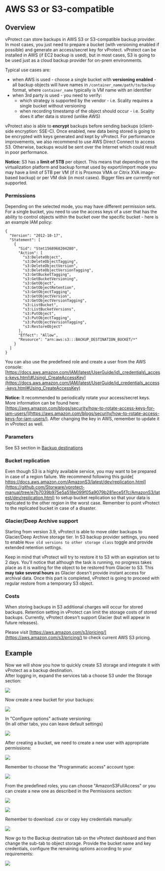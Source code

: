 # AWS S3 or S3-compatible

## Overview

vProtect can store backups in AWS S3 or S3-compatible backup provider. In most cases, you just need to prepare a bucket \(with versioning enabled if possible\) and generate an access/secret key for vProtect. vProtect can be installed in AWS \(if EC2 backup is used\), but in most cases, S3 is going to be used just as a cloud backup provider for on-prem environments.

Typical use cases are:

* when AWS is used - choose a single bucket with **versioning enabled** - all backup objects will have names in `/container_name/path/to/backup` format, where `container_name` typically is VM name with an identifier
* when 3rd party is used - you need to verify:
  * which strategy is supported by the vendor - i.e. Scality requires a single bucket without versioning
  * when recording timestamp of the object should occur - i.e. Scality does it after data is stored \(unlike AWS\)

vProtect also is able to **encrypt** backups before sending backups \(client-side encryption: SSE-C\). Once enabled, new data being stored is going to be encrypted with keys generated and kept by vProtect. For performance improvements, we also recommend to use AWS Direct Connect to access S3. Otherwise, backups would be sent over the Internet which could result in poor performance.

**Notice:** S3 has a **limit of 5TB** per object. This means that depending on the virtualization platform and backup format used by export/import mode you may have a limit of 5TB per VM \(if it is Proxmox VMA or Citrix XVA image-based backup\) or per VM disk \(in most cases\). Bigger files are currently not supported.

### Permissions

Depending on the selected mode, you may have different permission sets. For a single bucket, you need to use the access keys of a user that has the ability to control objects within the bucket over the specific bucket - here is an example IAM policy:

```text
{
  "Version": "2012-10-17",
  "Statement": [
    {
      "Sid": "Stmt1568968204280",
      "Action": [
        "s3:DeleteObject",
        "s3:DeleteObjectTagging",
        "s3:DeleteObjectVersion",
        "s3:DeleteObjectVersionTagging",
        "s3:GetBucketTagging",
        "s3:GetBucketVersioning",
        "s3:GetObject",
        "s3:GetObjectRetention",
        "s3:GetObjectTagging",
        "s3:GetObjectVersion",
        "s3:GetObjectVersionTagging",
        "s3:ListBucket",
        "s3:ListBucketVersions",
        "s3:PutObject",
        "s3:PutObjectTagging",
        "s3:PutObjectVersionTagging",
        "s3:RestoreObject"
      ],
      "Effect": "Allow",
      "Resource": "arn:aws:s3:::BACKUP_DESTINATION_BUCKET/*"
    }
  ]
}
```

You can also use the predefined role and create a user from the AWS console:  
[https://docs.aws.amazon.com/IAM/latest/UserGuide/id\_credentials\_access-keys.html\#Using\_CreateAccessKey](https://docs.aws.amazon.com/IAM/latest/UserGuide/id_credentials_access-keys.html#Using_CreateAccessKey)

**Notice:** It recommended to periodically rotate your access/secret keys. More information can be found here: [https://aws.amazon.com/blogs/security/how-to-rotate-access-keys-for-iam-users/](https://aws.amazon.com/blogs/security/how-to-rotate-access-keys-for-iam-users/). After changing the key in AWS, remember to update it in vProtect as well.

### Parameters

See S3 section in [Backup destinations](aws-s3-or-s3-compatible.md)

### Bucket replication

Even though S3 is a highly available service, you may want to be prepared in case of a region failure. We recommend following this guide[ https://docs.aws.amazon.com/AmazonS3/latest/dev/replication.html](https://github.com/Storware/vprotect-manual/tree/e7b7039b975e5a518e099f05a9079b281ece5f7c/AmazonS3/latest/dev/replication.html) to setup bucket replication so that your data is replicated to the other region in the worst case. Remember to point vProtect to the replicated bucket in case of a disaster.

### Glacier/Deep Archive support

Starting from version 3.9, vProtect is able to move older backups to Glacier/Deep Archive storage tier. In S3 backup provider settings, you need to enable `Move old versions to other storage class` toggle and provide extended retention settings.

Keep in mind that vProtect will try to restore it to S3 with an expiration set to 2 days. You'll notice that although the task is running, no progress takes place as it is waiting for the object to be restored from Glacier to S3. This **may take several hours** as Glacier doesn't provide instant access for archival data. Once this part is completed, vProtect is going to proceed with regular restore from a temporary S3 object.

### Costs

When storing backups in S3 additional charges will occur for stored backups. Retention setting in vProtect can limit the storage costs of stored backups. Currently, vProtect doesn't support Glacier \(but will appear in future releases\).

Please visit [https://aws.amazon.com/s3/pricing/](https://aws.amazon.com/s3/pricing/) to check current AWS S3 pricing.

## Example

Now we will show you how to quickly create S3 storage and integrate it with vProtect as a backup destination.  
After logging in, expand the services tab a choose S3 under the Storage section:

![](../../../.gitbook/assets/object-storage-aws-bucket.jpg)

Now create a new bucket for your backups:

![](../../../.gitbook/assets/object-storage-aws-bucket-2.jpg)

In "Configure options" activate versioning:  
\(In all other tabs, you can leave default settings\)

![](../../../.gitbook/assets/object-storage-aws-bucket-3.jpg)

After creating a bucket, we need to create a new user with appropriate permissions:

![](../../../.gitbook/assets/object-storage-aws-iam.jpg)

Remember to choose the "Programmatic access" account type:

![](../../../.gitbook/assets/object-storage-aws-iam-user.jpg)

From the predefined roles, you can choose "AmazonS3FullAccess" or you can create a new one as described in the Permissions section:

![](../../../.gitbook/assets/object-storage-aws-iam-user-2.jpg)

![](../../../.gitbook/assets/object-storage-aws-iam-user-3.jpg)

Remember to download .csv or copy key credentials manually:

![](../../../.gitbook/assets/object-storage-aws-iam-user-4.jpg)

Now go to the Backup destination tab on the vProtect dashboard and then change the sub-tab to object storage. Provide the bucket name and key credentials, configure the remaining options according to your requirements:

![](../../../.gitbook/assets/backup-destinations-object-storage-aws.jpg)

